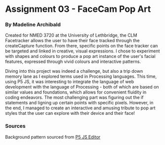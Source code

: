 # Assignment 03 - FaceCam Pop Art
### By Madeline Archibald 

Created for NMED 3720 at the University of Lethbridge, the CLM Facetracker allows the user to have their face tracked through the createCapture function. From there, specific points on the face tracker can be targeted and linked in creative, visual expressions. I chose to experiment with shapes and colours to produce a pop art instance of the user's facial features, expressed through vivid colours and interactive patterns.

Diving into this project was indeed a challenge, but also a trip down memory lane as I explored terms used in Processing languages. This time, using P5 JS, it was interesting to integrate the language of web development with the language of Processing - both of which are based on similar values and foundations, which allows for convenient fluidity in coding endeavors. The most challenging part was figuring out the if statements and ligning up certain points with specific pixels. However, in the end, I managed to create an interactive and amusing tribute to pop art styles that the user can explore with their device and their face!



### Sources

Background pattern sourced from [P5 JS Editor](https://editor.p5js.org/cdaein/sketches/SJiQ8MXhZ)

